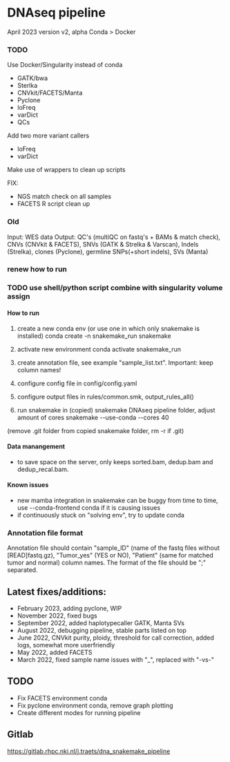 # DNAseq pipeline #
April 2023
version v2, alpha
Conda > Docker 

### TODO
Use Docker/Singularity instead of conda
- GATK/bwa
- Sterlka
- CNVkit/FACETS/Manta
- Pyclone
- loFreq
- varDict
- QCs

Add two more variant callers
- loFreq
- varDict

Make use of wrappers to clean up scripts

FIX:
- NGS match check on all samples
- FACETS R script clean up


### Old
Input: WES data
Output: QC's (multiQC on fastq's + BAMs & match check), CNVs (CNVkit & FACETS), SNVs (GATK & Strelka & Varscan), Indels (Strelka), clones (Pyclone), germline SNPs(+short indels), SVs (Manta)


### renew how to run
### TODO use shell/python script combine with singularity volume assign

#### How to run
1. create a new conda env (or use one in which only snakemake is installed)
conda create -n snakemake_run snakemake

2. activate new environment
conda activate snakemake_run

3. create annotation file, see example "sample_list.txt". Important: keep column names!

4. configure config file in config/config.yaml

5. configure output files in rules/common.smk, output_rules_all()

6. run snakemake in (copied) snakemake DNAseq pipeline folder, adjust amount of cores
snakemake --use-conda --cores 40

(remove .git folder from copied snakemake folder, rm -r if .git)

#### Data manangement
- to save space on the server, only keeps sorted.bam, dedup.bam and dedup_recal.bam.

#### Known issues
- new mamba integration in snakemake can be buggy from time to time, use --conda-frontend conda if it is causing issues
- if continuously stuck on "solving env", try to update conda

### Annotation file format
Annotation file should contain "sample_ID" (name of the fastq files without [READ]fastq.gz), "Tumor_yes" (YES or NO), "Patient" (same for matched tumor and normal) column names. The format of the file should be ";" separated.


## Latest fixes/additions:
- February 2023, adding pyclone, WIP
- November 2022, fixed bugs
- September 2022, added haplotypecaller GATK, Manta SVs
- August 2022, debugging pipeline, stable parts listed on top
- June 2022, CNVkit purity, ploidy, threshold for call correction, added logs, somewhat more userfriendly
- May 2022, added FACETS
- March 2022, fixed sample name issues with "_", replaced with "-vs-"


## TODO
- Fix FACETS environment conda
- Fix pyclone environment conda, remove graph plotting
- Create different modes for running pipeline

## Gitlab
https://gitlab.rhpc.nki.nl/j.traets/dna_snakemake_pipeline

